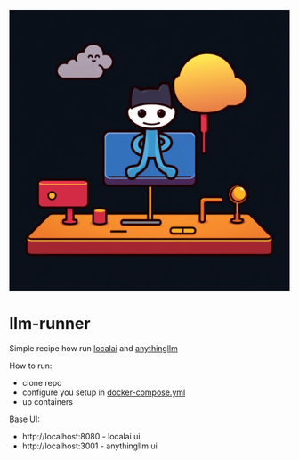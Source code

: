 ![llm-runner](./llm-runner.jpg)

# llm-runner

Simple recipe how run [localai](https://localai.io/) and [anythingllm](https://anythingllm.com/)


How to run:

- clone repo
- configure you setup in [docker-compose.yml](./docker-compose.yml)
- up containers

Base UI:

- http://localhost:8080 - localai ui
- http://localhost:3001 - anythingllm ui